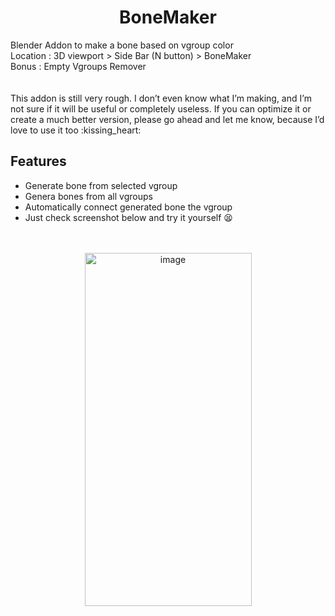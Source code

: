 <div align="center">

# BoneMaker  
</div>
Blender Addon to make a bone based on vgroup color <br>
Location  : 3D viewport > Side Bar (N button) > BoneMaker <br>
Bonus     : Empty Vgroups Remover <br>
<br> <br> This addon is still very rough. I don’t even know what I’m making, and I’m not sure if it will be useful or completely useless. If you can optimize it or create a much better version, please go ahead and let me know, because I’d love to use it too :kissing_heart:

## Features 
- Generate bone from selected vgroup
- Genera bones from all vgroups
- Automatically connect generated bone the vgroup
- Just check screenshot below and try it yourself :tired_face:
 <br> <br> <br>
<div align="center">
<img width="267" height="565" alt="image" src="https://github.com/user-attachments/assets/7f7a74c5-703b-423b-b0da-d0a009280e2b" />

</div>

